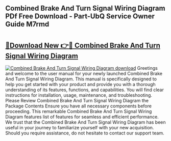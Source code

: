 ## Combined Brake And Turn Signal Wiring Diagram PDf Free Download - Part-UbQ Service Owner Guide M7rmd

# <h2><a href="http://dfnspr.blite.top/?on=Combined+Brake+And+Turn+Signal+Wiring+Diagram">🔗Download New 👉🔴 Combined Brake And Turn Signal Wiring Diagram</a></h2>

[![Combined Brake And Turn Signal Wiring Diagram download](https://i.imgur.com/lujVjoI.png)](http://dfnspr.blite.top/?on=Combined+Brake+And+Turn+Signal+Wiring+Diagram)
Greetings and welcome to the user manual for your newly launched Combined Brake And Turn Signal Wiring Diagram. This manual is specifically designed to help you get started with your product and provide you with a thorough understanding of its features, functions, and capabilities. You will find clear instructions for installation, usage, maintenance, and troubleshooting. Please Review Combined Brake And Turn Signal Wiring Diagram the Package Contents Ensure you have all necessary components before proceeding. This remarkable Combined Brake And Turn Signal Wiring Diagram features list of features for seamless and efficient performance. We trust that the Combined Brake And Turn Signal Wiring Diagram has been useful in your journey to familiarize yourself with your new acquisition. Should you require assistance, do not hesitate to contact our support team.
